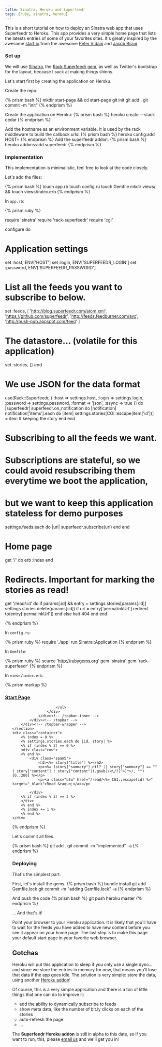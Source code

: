 ```yaml
---
title: Sinatra, Heroku and Superfeedr
tags: [ruby, sinatra, heroku]
---
```


This is a short tutorial on how to deploy an Sinatra web app that uses Superfeedr to Heroku. This app provides a very simple home page that lists the latests entries of some of your favorites sites. It's greatly inspired by the awesome [start.io](http://start.io/) from the awesome [Peter Vidani](http://petervidani.com/) and [Jacob
Bijani](http://jacobbijani.com/)

### Set up

We will use [Sinatra](http://www.sinatrarb.com/), the [Rack Superfeedr gem](https://github.com/superfeedr/rack-superfeedr), as well as Twitter's bootstrap for the layout, because I suck at making things
shinny.

Let's start first by creating the application on Heroku.

Create the repo:

{% prism bash %}
 mkdir start-page && cd start-page
 git init
 git add .
 git commit -m "init"
{% endprism %}

Create the application on Heroku:
{% prism bash %}
 heroku create —stack cedar
{% endprism %}

Add the hostname as an environment variable. It is used by the rack
middleware to build the callback urls:
{% prism bash %}
 heroku config:add HOST=<YOUR APP DOMAIN>
{% endprism %}
 Add the superfeedr addon:
{% prism bash %}
 heroku addons:add superfeedr
{% endprism %}

### Implementation

This implementation is minimalistic, feel free to look at the code
closely.

Let's add the files:

{% prism bash %}
touch app.rb
touch config.ru
touch Gemfile
mkdir views/ && touch views/index.erb
{% endprism %}

In <code>app.rb</code>:

{% prism ruby %}

require 'sinatra'
require 'rack-superfeedr'
require 'cgi'

configure do
  # Application settings
  set :host, ENV['HOST']
  set :login, ENV['SUPERFEEDR_LOGIN']
  set :password, ENV['SUPERFEEDR_PASSWORD']
  
  # List all the feeds you want to subscribe to below.
  set :feeds, [
    'http://blog.superfeedr.com/atom.xml',
    'https://github.com/superfeedr',
    'http://feeds.feedburner.com/avc',
    'http://push-pub.appspot.com/feed'
  ]
  # The datastore... (volatile for this application)
  set :stories, {} 
end

# We use JSON for the data format
use(Rack::Superfeedr, { :host => settings.host, :login => settings.login, :password => settings.password, :format => 'json', :async => true }) do |superfeedr| 
  superfeedr.on_notification do |notification|
    notification['items'].each do |item|
      settings.stories[CGI::escape(item['id'])] = item # keeping the story
    end
  end
  
  # Subscribing to all the feeds we want. 
  # Subscriptions are stateful, so we could avoid resubscribing them everytime we boot the application, 
  # but we want to keep this application stateless for demo purposes
  settings.feeds.each do |url|
    superfeedr.subscribe(url)
  end
end

# Home page
get '/' do
  erb :index
end

# Redirects. Important for marking the stories as read!
get '/read/:id' do
  if params[:id] && entry = settings.stories[params[:id]] 
    settings.stories.delete(params[:id])
    if url = entry['permalinkUrl']
      redirect to(entry['permalinkUrl'])
    end
  else
    halt 404
  end
end

{% endprism %}

In <code>config.ru</code>:

{% prism ruby %}
require './app'
run Sinatra::Application
{% endprism %}

In <code>Gemfile</code>:

{% prism ruby %}
source 'http://rubygems.org'
gem 'sinatra'
gem 'rack-superfeedr'
{% endprism %}

In <code>views/index.erb</code>:

{% prism markup %}
<!DOCTYPE html>
<html>
<head>
    <title>Start Page</title>
    <script src="http://ajax.googleapis.com/ajax/libs/jquery/1.7.1/jquery.min.js" type="text/javascript"></script>
    <script src="http://twitter.github.com/bootstrap/1.4.0/bootstrap-dropdown.js"></script>
    <script src="http://twitter.github.com/bootstrap/1.4.0/bootstrap-alerts.js"></script>
    <link rel="stylesheet" href="http://twitter.github.com/bootstrap/1.4.0/bootstrap.min.css">
</head>
<body style="padding-top: 50px;">
    <section id="navigation">
        <div class="topbar-wrapper" style="z-index: 5;">
            <div class="topbar" data-dropdown="dropdown">
                <div class="topbar-inner">
                    <div class="container">
                        <h3><a href="/">Start Page</a></h3>
                        <ul class="nav">

                        </ul>
                    </div>
                </div><!-- /topbar-inner -->
            </div><!-- /topbar -->
        </div><!-- /topbar-wrapper -->
    </section>
    <div class="container">
        <% index = 0 %>
        <% settings.stories.each do |id, story| %>
        <% if (index % 3) == 0 %>
        <div class="row">
        <% end %>
            <div class="span5">  
                <h2><%= story["title"] %></h2>
                <p><%= (story["summary"].nil? || story["summary"] == ""  ? story["content"] : story["content"]).gsub(/<\/?[^>]*>/, "")[0..280] %></p>
                <p><a class="btn" href="/read/<%= CGI::escape(id) %>" target="_blank">Read &raquo;</a></p>
                              
            </div>
        <% if (index % 3) == 2 %>
        </div>
        <% end %>
        <% index += 1 %>
        <% end %>
    </div>
</body>
</html>
{% endprism %}

Let's commit all files.

{% prism bash %}
 git add .
 git commit -m "implemented" -a
{% endprism %}

### Deploying

That's the simplest part:

First, let's install the gems.
{% prism bash %}
 bundle install
 git add Gemfile.lock
 git commit -m "adding Gemfile.lock" -a
{% endprism %}

And push the code
{% prism bash %}
 git push heroku master
{% endprism %}

... And that's it!

Point your browser to your Heroku application. It is likely that you'll have to wait for the feeds you have added to have new content before you see it appear on your home page. The last step is to make this page your default start page in your favorite web browser.

Gotchas
-------

Heroku will put this application to sleep if you only use a single dyno... and since we store the entries in memory for now, that means you'll lose that data if the app goes idle. The solution is very simple: store the data, using another [Heroku addon](https://addons.heroku.com/)!

Of course, this is a very simple application and there is a ton of
little things that one can do to improve it:

* add the ability to dynamically subscribe to feeds
* show meta data, like the number of bit.ly clicks on each of the stories
* auto-refresh the page
* ...

The **Superfeedr Heroku addon** is still in alpha to this date, so if
you want to run, this, please [email us](http://superfeedr.com/about)
and we'll get you in!

